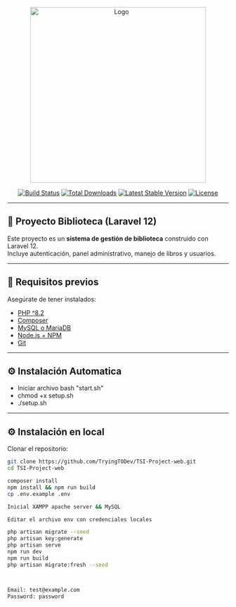 
<p align="center">
  <a href="https://www.youtube.com/watch?v=yIpxrDfX6ek" target="_blank">
    <img src="https://pnganime.com/images/download/luffy-gear-5-colored-transparent-png" width="400" alt="Logo">
  </a>
</p>

<p align="center">
<a href="https://github.com/laravel/framework/actions"><img src="https://github.com/laravel/framework/workflows/tests/badge.svg" alt="Build Status"></a>
<a href="https://packagist.org/packages/laravel/framework"><img src="https://img.shields.io/packagist/dt/laravel/framework" alt="Total Downloads"></a>
<a href="https://packagist.org/packages/laravel/framework"><img src="https://img.shields.io/packagist/v/laravel/framework" alt="Latest Stable Version"></a>
<a href="https://packagist.org/packages/laravel/framework"><img src="https://img.shields.io/packagist/l/laravel/framework" alt="License"></a>
</p>

---

## 📖 Proyecto Biblioteca (Laravel 12)

Este proyecto es un **sistema de gestión de biblioteca** construido con Laravel 12.  
Incluye autenticación, panel administrativo, manejo de libros y usuarios.  

---

## 🚀 Requisitos previos

Asegúrate de tener instalados:

- [PHP ^8.2](https://www.php.net/)
- [Composer](https://getcomposer.org/)
- [MySQL o MariaDB](https://www.mysql.com/)
- [Node.js + NPM](https://nodejs.org/)
- [Git](https://git-scm.com/)

---
## ⚙️ Instalación Automatica
- Iniciar archivo bash "start.sh"
- chmod +x setup.sh
- ./setup.sh
---
## ⚙️ Instalación en local

Clonar el repositorio:

```bash
git clone https://github.com/TryingT0Dev/TSI-Project-web.git
cd TSI-Project-web

composer install
npm install && npm run build
cp .env.example .env

Inicial XAMPP apache server && MySQL

Editar el archivo env con credenciales locales

php artisan migrate --seed
php artisan key:generate
php artisan serve
npm run dev
npm run build
php artisan migrate:fresh --seed



Email: test@example.com
Password: password
